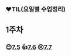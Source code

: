 ### ❤TIL(요일별 수업정리)

## 1주차

### 😊[7.5](./7.5/table.md)             👍[7.6](./7.6/table.md)           😣[7.7](./7.7/7.7_Theory.md)

